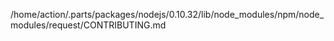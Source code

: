 /home/action/.parts/packages/nodejs/0.10.32/lib/node_modules/npm/node_modules/request/CONTRIBUTING.md